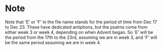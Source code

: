 # Note

Note that 'E' or 'F' in the file name stands for the period of time from Dec 17 to Dec 23. These have dedicated antiphons, but the psalms come from either week 3 or week 4, depending on when Advent began. So 'E' will be the period from the 17th to the 23rd, assuming we are in week 3, and 'F' will be the same period assuming we are in week 4.
